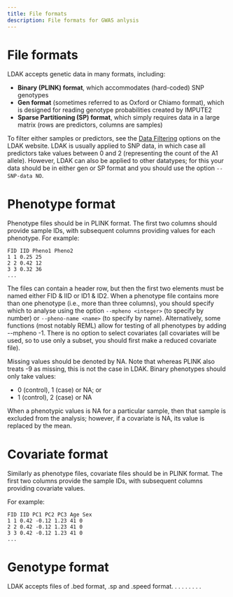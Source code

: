 ```yaml
---
title: File formats
description: File formats for GWAS anlysis
---
```


# File formats

LDAK accepts genetic data in many formats, including:

 - **Binary (PLINK) format**, which accommodates (hard-coded) SNP genotypes
 - **Gen format** (sometimes referred to as Oxford or Chiamo format), which is designed for reading genotype probabilities created by IMPUTE2
 - **Sparse Partitioning (SP) format**, which simply requires data in a large matrix (rows are predictors, columns are samples)

To filter either samples or predictors, see the [Data Filtering](https://dougspeed.com/data-filtering/) options on the LDAK website. LDAK is usually applied to SNP data, in which case all predictors take values between 0 and 2 (representing the count of the A1 allele). However, LDAK can also be applied to other datatypes; for this your data should be in either gen or SP format and you should use the option `--SNP-data NO`.

# Phenotype format

Phenotype files should be in PLINK format. The first two columns should provide sample IDs, with subsequent columns providing values for each phenotype. For example:
```
FID IID Pheno1 Pheno2
1 1 0.25 25
2 2 0.42 12
3 3 0.32 36
...
```
The files can contain a header row, but then the first two elements must be named either FID & IID or ID1 & ID2. When a phenotype file contains more than one phenotype (i.e., more than three columns), you should specify which to analyse using the option `--mpheno <integer>` (to specify by number) or `--pheno-name <name>` (to specify by name). Alternatively, some functions (most notably REML) allow for testing of all phenotypes by adding --mpheno -1. There is no option to select covariates (all covariates will be used, so to use only a subset, you should first make a reduced covariate file).

Missing values should be denoted by NA. Note that whereas PLINK also treats -9 as missing, this is not the case in LDAK. Binary phenotypes should only take values:
- 0 (control), 1 (case) or NA; or
- 1 (control), 2 (case) or NA

When a phenotypic values is NA for a particular sample, then that sample is excluded from the analysis; however, if a covariate is NA, its value is replaced by the mean.

# Covariate format

Similarly as phenotype files, covariate files should be in PLINK format. The first two columns provide the sample IDs, with subsequent columns providing covariate values.

For example: 
```
FID IID PC1 PC2 PC3 Age Sex
1 1 0.42 -0.12 1.23 41 0
2 2 0.42 -0.12 1.23 41 0
3 3 0.42 -0.12 1.23 41 0
...
```


# Genotype format

LDAK accepts files of .bed format, .sp and .speed format.
.
.
.
.
.
.
.
.
